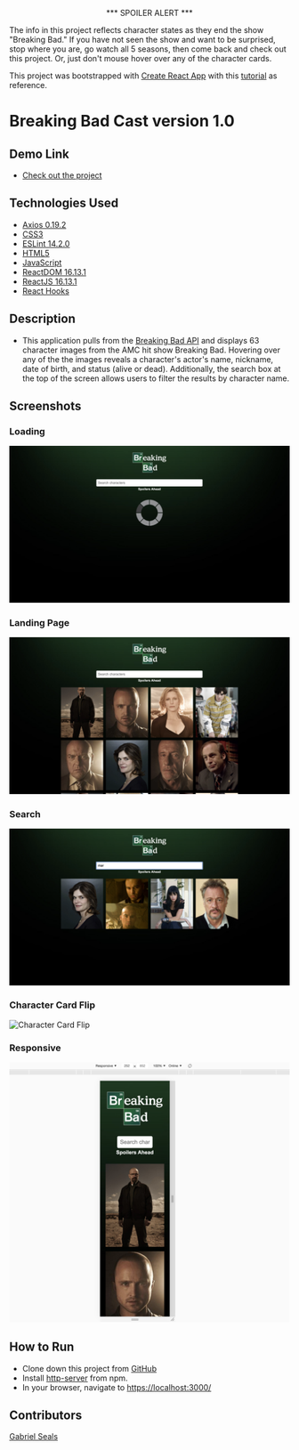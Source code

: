 <p style="text-align: center;">*** SPOILER ALERT ***</p>

The info in this project reflects character states as they end the show "Breaking Bad." If you have not seen the show and want to be surprised, stop where you are, go watch all 5 seasons, then come back and check out this project. Or, just don't mouse hover over any of the character cards.

This project was bootstrapped with [Create React App](https://github.com/facebook/create-react-app) with this [tutorial](https://youtu.be/YaioUnMw0mo) as reference.

# Breaking Bad Cast version 1.0

## Demo Link

* [Check out the project](https://gseals.github.io/Breaking-Bad-Cast/)

## Technologies Used

* [Axios 0.19.2](https://www.npmjs.com/package/axios)
* [CSS3](https://www.w3.org/Style/CSS/Overview.en.html)
* [ESLint 14.2.0](https://eslint.org/)
* [HTML5](https://html.spec.whatwg.org/multipage/)
* [JavaScript](https://www.javascript.com/)
* [ReactDOM 16.13.1](https://www.npmjs.com/package/react-dom)
* [ReactJS 16.13.1](https://reactjs.org/docs/create-a-new-react-app.html)
* [React Hooks](https://reactjs.org/docs/hooks-intro.html)

## Description

* This application pulls from the [Breaking Bad API](https://breakingbadapi.com/documentation) and displays 63 character images from the AMC hit show Breaking Bad. Hovering over any of the the images reveals a character's actor's name, nickname, date of birth, and status (alive or dead). Additionally, the search box at the top of the screen allows users to filter the results by character name.

## Screenshots

### Loading
![Loading](https://raw.githubusercontent.com/gseals/Breaking-Bad-Cast/master/screenshots/Loading.png)

### Landing Page
![Landing Page](https://raw.githubusercontent.com/gseals/Breaking-Bad-Cast/master/screenshots/Landing%20Page.png)

### Search
![Search](https://raw.githubusercontent.com/gseals/Breaking-Bad-Cast/master/screenshots/Search.png)

### Character Card Flip
![Character Card Flip](https://raw.githubusercontent.com/gseals/Breaking-Bad-Cast/master/screenshots/Character%20Card%20Flip.png)

### Responsive
![Responsive](https://raw.githubusercontent.com/gseals/Breaking-Bad-Cast/master/screenshots/Responsive.png)

## How to Run

* Clone down this project from [GitHub](https://github.com/gseals/Breaking-Bad-Cast)
* Install [http-server](https://www.npmjs.com/package/http-server) from npm.
* In your browser, navigate to [https://localhost:3000/](https://localhost:3000/)

## Contributors

[Gabriel Seals](https://github.com/gseals)
